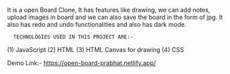 It is a open Board Clone, It has features like drawing, we can add notes, upload images in board and we can also save the board in the form of jpg.
It also has redo and undo functionalities and also has dark mode.

      TECHNOLOGIES USED IN THIS PROJECT ARE:-
(1) JavaScript
(2) HTML
(3) HTML Canvas for drawing
(4) CSS

Demo Link:-
https://open-board-prabhat.netlify.app/

